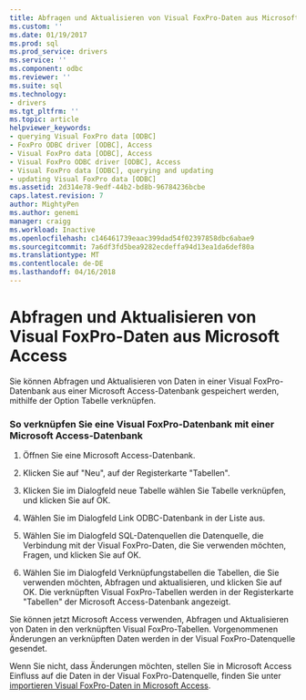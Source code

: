 ```yaml
---
title: Abfragen und Aktualisieren von Visual FoxPro-Daten aus Microsoft Access | Microsoft Docs
ms.custom: ''
ms.date: 01/19/2017
ms.prod: sql
ms.prod_service: drivers
ms.service: ''
ms.component: odbc
ms.reviewer: ''
ms.suite: sql
ms.technology:
- drivers
ms.tgt_pltfrm: ''
ms.topic: article
helpviewer_keywords:
- querying Visual FoxPro data [ODBC]
- FoxPro ODBC driver [ODBC], Access
- Visual FoxPro data [ODBC], Access
- Visual FoxPro ODBC driver [ODBC], Access
- Visual FoxPro data [ODBC], querying and updating
- updating Visual FoxPro data [ODBC]
ms.assetid: 2d314e78-9edf-44b2-bd8b-96784236bcbe
caps.latest.revision: 7
author: MightyPen
ms.author: genemi
manager: craigg
ms.workload: Inactive
ms.openlocfilehash: c146461739eaac399dad54f02397858dbc6abae9
ms.sourcegitcommit: 7a6df3fd5bea9282ecdeffa94d13ea1da6def80a
ms.translationtype: MT
ms.contentlocale: de-DE
ms.lasthandoff: 04/16/2018
---
```

# <a name="querying-and-updating-visual-foxpro-data-from-microsoft-access"></a>Abfragen und Aktualisieren von Visual FoxPro-Daten aus Microsoft Access
Sie können Abfragen und Aktualisieren von Daten in einer Visual FoxPro-Datenbank aus einer Microsoft Access-Datenbank gespeichert werden, mithilfe der Option Tabelle verknüpfen.  
  
### <a name="to-link-a-visual-foxpro-database-to-a-microsoft-access-database"></a>So verknüpfen Sie eine Visual FoxPro-Datenbank mit einer Microsoft Access-Datenbank  
  
1.  Öffnen Sie eine Microsoft Access-Datenbank.  
  
2.  Klicken Sie auf "Neu", auf der Registerkarte "Tabellen".  
  
3.  Klicken Sie im Dialogfeld neue Tabelle wählen Sie Tabelle verknüpfen, und klicken Sie auf OK.  
  
4.  Wählen Sie im Dialogfeld Link ODBC-Datenbank in der Liste aus.  
  
5.  Wählen Sie im Dialogfeld SQL-Datenquellen die Datenquelle, die Verbindung mit der Visual FoxPro-Daten, die Sie verwenden möchten, Fragen, und klicken Sie auf OK.  
  
6.  Wählen Sie im Dialogfeld Verknüpfungstabellen die Tabellen, die Sie verwenden möchten, Abfragen und aktualisieren, und klicken Sie auf OK. Die verknüpften Visual FoxPro-Tabellen werden in der Registerkarte "Tabellen" der Microsoft Access-Datenbank angezeigt.  
  
 Sie können jetzt Microsoft Access verwenden, Abfragen und Aktualisieren von Daten in den verknüpften Visual FoxPro-Tabellen. Vorgenommenen Änderungen an verknüpften Daten werden in der Visual FoxPro-Datenquelle gesendet.  
  
 Wenn Sie nicht, dass Änderungen möchten, stellen Sie in Microsoft Access Einfluss auf die Daten in der Visual FoxPro-Datenquelle, finden Sie unter [importieren Visual FoxPro-Daten in Microsoft Access](../../odbc/microsoft/importing-visual-foxpro-data-into-microsoft-access.md).
